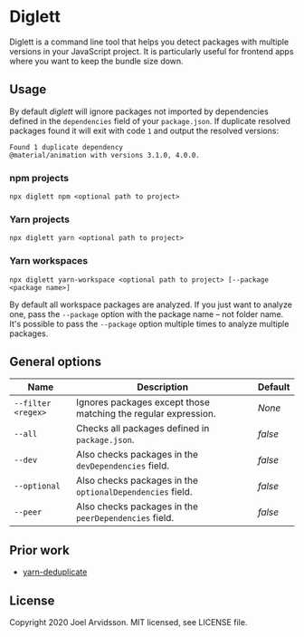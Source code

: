 # Diglett

Diglett is a command line tool that helps you detect packages with multiple versions in your JavaScript project. It is particularly useful for frontend apps where you want to keep the bundle size down.

## Usage

By default _diglett_ will ignore packages not imported by dependencies defined in the `dependencies` field of your `package.json`. If duplicate resolved packages found it will exit with code `1` and output the resolved versions:

```
Found 1 duplicate dependency
@material/animation with versions 3.1.0, 4.0.0.
```

### npm projects

```
npx diglett npm <optional path to project>
```

### Yarn projects

```
npx diglett yarn <optional path to project>
```

### Yarn workspaces

```
npx diglett yarn-workspace <optional path to project> [--package <package name>]
```

By default all workspace packages are analyzed. If you just want to analyze one, pass the `--package` option with the package name – not folder name. It's possible to pass the `--package` option multiple times to analyze multiple packages.

## General options

| **Name**           | **Description**                                                | **Default** |
| ------------------ | -------------------------------------------------------------- | ----------- |
| `--filter <regex>` | Ignores packages except those matching the regular expression. | _None_      |
| `--all`            | Checks all packages defined in `package.json`.                 | _false_     |
| `--dev`            | Also checks packages in the `devDependencies` field.           | _false_     |
| `--optional`       | Also checks packages in the `optionalDependencies` field.      | _false_     |
| `--peer`           | Also checks packages in the `peerDependencies` field.          | _false_     |

## Prior work

- [yarn-deduplicate](https://github.com/atlassian/yarn-deduplicate)

## License

Copyright 2020 Joel Arvidsson. MIT licensed, see LICENSE file.
